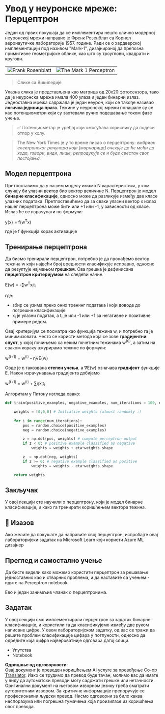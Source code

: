 <!--
CO_OP_TRANSLATOR_METADATA:
{
  "original_hash": "59021c5f419d3feda19075910a74280a",
  "translation_date": "2025-07-09T17:01:27+00:00",
  "source_file": "15-rag-and-vector-databases/data/perceptron.md",
  "language_code": "sr"
}
-->
# Увод у неуронске мреже: Перцептрон

Један од првих покушаја да се имплементира нешто слично модерној неуронској мрежи направио је Френк Розенблат са Корнел аеронаутичке лабораторије 1957. године. Ради се о хардверској имплементацији под називом "Mark-1", дизајнираној да препозна примитивне геометријске облике, као што су троуглови, квадрати и кругови.

|      |      |
|--------------|-----------|
|<img src='images/Rosenblatt-wikipedia.jpg' alt='Frank Rosenblatt'/> | <img src='images/Mark_I_perceptron_wikipedia.jpg' alt='The Mark 1 Perceptron' />|

> Слике са Википедије

Улазна слика је представљена као матрица од 20x20 фотосензора, тако да је неуронска мрежа имала 400 улаза и један бинарни излаз. Једноставна мрежа садржала је један неурон, који се такође називао **логичка јединица прага**. Тежине у неуронској мрежи понашале су се као потенциометри који су захтевали ручно подешавање током фазе учења.

> ✅ Потенциометар је уређај који омогућава кориснику да подеси отпор у колу.

> The New York Times је у то време писао о перцептрону: *ембрион електронског рачунара који [морнарица] очекује да ће моћи да хода, говори, види, пише, репродукује се и буде свестан свог постојања.*

## Модел перцептрона

Претпоставимо да у нашем моделу имамо N карактеристика, у ком случају би улазни вектор био вектор величине N. Перцептрон је модел **бинарне класификације**, односно може да разликује између две класе улазних података. Претпоставићемо да за сваки улазни вектор x излаз нашег перцептрона може бити или +1 или -1, у зависности од класе. Излаз ће се израчунати по формули:

y(x) = f(w<sup>T</sup>x)

где је f функција корак активације

## Тренирање перцептрона

Да бисмо тренирали перцептрон, потребно је да пронађемо вектор тежина w који највећи број вредности класификује исправно, односно да резултује најмањом **грешком**. Ова грешка је дефинисана **перцептрон критеријумом** на следећи начин:

E(w) = -∑w<sup>T</sup>x<sub>i</sub>t<sub>i</sub>

где:

* збир се узима преко оних тренинг података i који доводе до погрешне класификације
* x<sub>i</sub> је улазни податак, а t<sub>i</sub> је или -1 или +1 за негативне и позитивне примере редом.

Овај критеријум се посматра као функција тежина w, и потребно га је минимизовати. Често се користи метода која се зове **градијентни спуст**, у којој почињемо са неким почетним тежинама w<sup>(0)</sup>, а затим на сваком кораку ажурирамо тежине по формули:

w<sup>(t+1)</sup> = w<sup>(t)</sup> - η∇E(w)

Овде је η такозвана **степен учења**, а ∇E(w) означава **градијент** функције E. Након израчунавања градијента добијамо

w<sup>(t+1)</sup> = w<sup>(t)</sup> + ∑ηx<sub>i</sub>t<sub>i</sub>

Алгоритам у Питону изгледа овако:

```python
def train(positive_examples, negative_examples, num_iterations = 100, eta = 1):

    weights = [0,0,0] # Initialize weights (almost randomly :)
        
    for i in range(num_iterations):
        pos = random.choice(positive_examples)
        neg = random.choice(negative_examples)

        z = np.dot(pos, weights) # compute perceptron output
        if z < 0: # positive example classified as negative
            weights = weights + eta*weights.shape

        z  = np.dot(neg, weights)
        if z >= 0: # negative example classified as positive
            weights = weights - eta*weights.shape

    return weights
```

## Закључак

У овој лекцији сте научили о перцептрону, који је модел бинарне класификације, и како га тренирати коришћењем вектора тежина.

## 🚀 Изазов

Ако желите да покушате да направите свој перцептрон, испробајте овај лабораторијски задатак на Microsoft Learn који користи Azure ML дизајнер


## Преглед и самостално учење

Да бисте видели како можемо користити перцептрон за решавање једноставних као и стварних проблема, и да наставите са учењем - идите на Perceptron notebook.

Ево и један занимљив чланак о перцептронима.

## Задатак

У овој лекцији смо имплементирали перцептрон за задатак бинарне класификације, и користили га да класификујемо између две руком написане цифре. У овом лабораторијском задатку, од вас се тражи да решите проблем класификације цифара у потпуности, односно да одредите која цифра највероватније одговара датој слици.

* Упутства
* Notebook

**Одрицање од одговорности**:  
Овај документ је преведен коришћењем AI услуге за превођење [Co-op Translator](https://github.com/Azure/co-op-translator). Иако се трудимо да превод буде тачан, молимо вас да имате у виду да аутоматски преводи могу садржати грешке или нетачности. Оригинални документ на његовом изворном језику треба сматрати ауторитетним извором. За критичне информације препоручује се професионални људски превод. Нисмо одговорни за било каква неспоразума или погрешна тумачења која произилазе из коришћења овог превода.